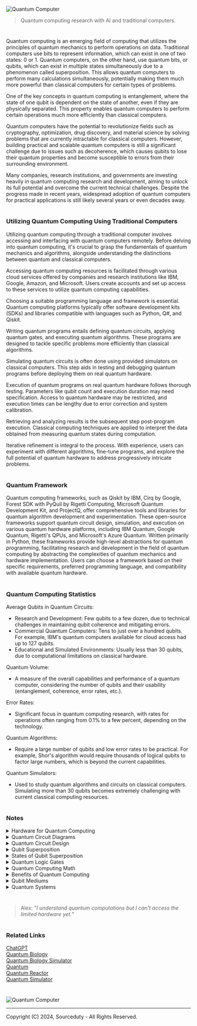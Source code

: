 ![Quantum Computer](https://github.com/sourceduty/Quantum/assets/123030236/0ce4f664-aaf3-4513-b065-583eb8aebbc1)

> Quantum computing research with AI and traditional computers.

#

Quantum computing is an emerging field of computing that utilizes the principles of quantum mechanics to perform operations on data. Traditional computers use bits to represent information, which can exist in one of two states: 0 or 1. Quantum computers, on the other hand, use quantum bits, or qubits, which can exist in multiple states simultaneously due to a phenomenon called superposition. This allows quantum computers to perform many calculations simultaneously, potentially making them much more powerful than classical computers for certain types of problems.

One of the key concepts in quantum computing is entanglement, where the state of one qubit is dependent on the state of another, even if they are physically separated. This property enables quantum computers to perform certain operations much more efficiently than classical computers.

Quantum computers have the potential to revolutionize fields such as cryptography, optimization, drug discovery, and material science by solving problems that are currently intractable for classical computers. However, building practical and scalable quantum computers is still a significant challenge due to issues such as decoherence, which causes qubits to lose their quantum properties and become susceptible to errors from their surrounding environment.

Many companies, research institutions, and governments are investing heavily in quantum computing research and development, aiming to unlock its full potential and overcome the current technical challenges. Despite the progress made in recent years, widespread adoption of quantum computers for practical applications is still likely several years or even decades away.

#
### Utilizing Quantum Computing Using Traditional Computers

Utilizing quantum computing through a traditional computer involves accessing and interfacing with quantum computers remotely. Before delving into quantum computing, it's crucial to grasp the fundamentals of quantum mechanics and algorithms, alongside understanding the distinctions between quantum and classical computers.

Accessing quantum computing resources is facilitated through various cloud services offered by companies and research institutions like IBM, Google, Amazon, and Microsoft. Users create accounts and set up access to these services to utilize quantum computing capabilities.

Choosing a suitable programming language and framework is essential. Quantum computing platforms typically offer software development kits (SDKs) and libraries compatible with languages such as Python, Q#, and Qiskit.

Writing quantum programs entails defining quantum circuits, applying quantum gates, and executing quantum algorithms. These programs are designed to tackle specific problems more efficiently than classical algorithms.

Simulating quantum circuits is often done using provided simulators on classical computers. This step aids in testing and debugging quantum programs before deploying them on real quantum hardware.

Execution of quantum programs on real quantum hardware follows thorough testing. Parameters like qubit count and execution duration may need specification. Access to quantum hardware may be restricted, and execution times can be lengthy due to error correction and system calibration.

Retrieving and analyzing results is the subsequent step post-program execution. Classical computing techniques are applied to interpret the data obtained from measuring quantum states during computation.

Iterative refinement is integral to the process. With experience, users can experiment with different algorithms, fine-tune programs, and explore the full potential of quantum hardware to address progressively intricate problems.

#
### Quantum Framework

Quantum computing frameworks, such as Qiskit by IBM, Cirq by Google, Forest SDK with PyQuil by Rigetti Computing, Microsoft Quantum Development Kit, and ProjectQ, offer comprehensive tools and libraries for quantum algorithm development and experimentation. These open-source frameworks support quantum circuit design, simulation, and execution on various quantum hardware platforms, including IBM Quantum, Google Quantum, Rigetti's QPUs, and Microsoft's Azure Quantum. Written primarily in Python, these frameworks provide high-level abstractions for quantum programming, facilitating research and development in the field of quantum computing by abstracting the complexities of quantum mechanics and hardware implementation. Users can choose a framework based on their specific requirements, preferred programming language, and compatibility with available quantum hardware.

#
### Quantum Computing Statistics

Average Qubits in Quantum Circuits:

- Research and Development: Few qubits to a few dozen, due to technical challenges in maintaining qubit coherence and mitigating errors.
- Commercial Quantum Computers: Tens to just over a hundred qubits. For example, IBM's quantum computers available for cloud access had up to 127 qubits.
- Educational and Simulated Environments: Usually less than 30 qubits, due to computational limitations on classical hardware.

Quantum Volume:

- A measure of the overall capabilities and performance of a quantum computer, considering the number of qubits and their usability (entanglement, coherence, error rates, etc.).

Error Rates:

- Significant focus in quantum computing research, with rates for operations often ranging from 0.1% to a few percent, depending on the technology.

Quantum Algorithms:

- Require a large number of qubits and low error rates to be practical. For example, Shor's algorithm would require thousands of logical qubits to factor large numbers, which is beyond the current capabilities.

Quantum Simulators:

- Used to study quantum algorithms and circuits on classical computers. Simulating more than 30 qubits becomes extremely challenging with current classical computing resources.

#
### Notes

<details><summary>Hardware for Quantum Computing</summary>
<br>

Computer hardware for quantum computing is specialized and designed to manipulate and control qubits, the basic units of quantum information. There are various approaches to building quantum computers, each requiring specific hardware components tailored to their implementation. Some of the key hardware components used in different quantum computing architectures include:

1. Qubits: Qubits are the quantum equivalent of classical bits and form the basic units of information in a quantum computer. Unlike classical bits, which can only exist in states of 0 or 1, qubits can exist in superposition states, allowing them to represent both 0 and 1 simultaneously. Common physical implementations of qubits include:

- Superconducting qubits: These are typically implemented using superconducting circuits cooled to extremely low temperatures. They are manipulated using microwave pulses and are the basis for many quantum computing platforms, such as those developed by IBM and Google.
   
- Trapped ions: In this approach, qubits are encoded in the internal energy levels of individual ions trapped in an electromagnetic field. Laser pulses are used to manipulate the ions' quantum states.
   
- Quantum dots: Quantum dots are semiconductor structures that can trap single electrons. The spin of the electron can be used as a qubit, with manipulation achieved through electromagnetic fields.

2. Control and Measurement Systems: Quantum computers require precise control over qubits to perform operations and measurements. This involves the use of sophisticated control systems, including:

- Microwave and radiofrequency sources: These sources generate the pulses needed to manipulate qubits, such as applying quantum gates.
   
- Magnetic and electric field generators: These devices are used to control the environment of qubits, such as tuning their energy levels.
   
- Cryogenic systems: Many quantum computing platforms operate at cryogenic temperatures to reduce decoherence and maintain qubit stability. Cryogenic systems typically include dilution refrigerators or cryostats.

3. Quantum Gates and Circuits: Quantum algorithms are implemented using sequences of quantum gates, which perform operations on qubits. Hardware components for implementing quantum gates include:

- Coupling elements: These elements facilitate interactions between qubits, allowing for two-qubit gates, which are essential for universal quantum computation.
   
- Single-qubit gates: These gates manipulate individual qubits, such as rotating their quantum states or changing their phases.
   
- Error correction components: Quantum error correction codes are necessary to mitigate errors introduced during computation due to noise and decoherence. Hardware components for error correction include ancilla qubits and error syndrome measurement devices.

4. Readout and Measurement Systems: At the end of a computation, quantum computers need to read out the state of the qubits to extract the result. This typically involves measurement devices such as:

- Quantum state readout circuits: These circuits are used to measure the state of qubits, typically by detecting electromagnetic signals emitted by the qubits.
   
- Classical interface components: Classical electronics are used to process and interpret the measurement results obtained from the quantum hardware.

Overall, building hardware for quantum computing requires a multidisciplinary approach, combining expertise in quantum physics, condensed matter physics, electrical engineering, and materials science, among other fields. Additionally, as the field of quantum computing continues to advance, researchers are constantly developing new hardware innovations to improve qubit coherence, scalability, and error correction capabilities.

<br>
</details>

<details><summary>Quantum Circuit Diagrams</summary>
<br>

In quantum computing, there are several types of diagrams used to represent quantum circuits and operations on qubits:

1. Quantum Circuit Diagrams: Quantum circuit diagrams represent the sequence of quantum gates applied to qubits in a circuit. Each gate is represented by a box, and lines connecting the boxes denote qubits. Quantum circuit diagrams are widely used to visualize and analyze quantum algorithms and computations.


Quantum Teleportation Circuit:
```
      ┌───┐     ┌───┐     ┌───┐          ┌───┐     
q_0: ─┤ H ├──■──┤ X ├──■──┤ X ├──■───────┤ X ├──────
      └───┘┌─┴─┐└─┬─┘┌─┴─┐└─┬─┘┌─┴─┐     └─┬─┘┌───┐
q_1: ─────┤ X ├──■──┤ X ├──■──┤ X ├──■──────┼──┤ X ├
           └───┘     └───┘     └───┘┌─┴─┐┌───┴──┐└─┬─┘
q_2: ──────────────────────────────┤ X ├┤ U1(π) ├──■──
                                    └───┘└───────┘
```

Grover's Algorithm Circuit:
```
             ┌───┐     ┌───────────┐┌───┐     ┌───┐»
q_0: ────────┤ H ├─────┤0          ├┤ H ├─────┤ X ├»
             ├───┤┌───┐│           │├───┤┌───┐└─┬─┘»
q_1: ────────┤ H ├┤ X ├┤1          ├┤ H ├┤ X ├──■──»
        ┌───┐└───┘└─┬─┘│           │└───┘└─┬─┘     »
q_2: ───┤ H ├───────■──┤2 QFT_dagger ├──────■──────»
        └───┘          └───────────┘              »
```

Superdense Coding Circuit:
```
             ┌───┐┌───┐┌─────┐┌───┐     
alice_0: ────┤ H ├┤ X ├┤ I ├┤ H ├─────
             ├───┤└─┬─┘└─────┘└───┘     
alice_1: ────┤ H ├──■──────────────────
        ┌───┐└─┬─┘┌───┐┌─────┐┌───┐     
  bob_0: ┤ H ├──■──┤ X ├┤ I ├┤ H ├─────
        └───┘┌───┐└─┬─┘└─────┘└───┘     
  bob_1: ─────┤ H ├──■──────────────────
             └───┘                   
```

2. Bloch Sphere Diagrams: Bloch sphere diagrams represent the state of a single qubit geometrically. The Bloch sphere is a unit sphere where each point on the surface corresponds to a possible quantum state of the qubit. Bloch sphere diagrams are helpful for visualizing the effects of single-qubit gates and understanding qubit rotations.

3. Quantum State Vector Diagrams: Quantum state vector diagrams represent the state of multiple qubits using a vector in a high-dimensional complex vector space. Each component of the vector corresponds to a possible quantum state of the qubits. State vector diagrams are useful for understanding the evolution of quantum states under the action of quantum gates.

4. Entanglement Diagrams: Entanglement diagrams illustrate the entanglement relationships between qubits in a quantum system. They show how qubits are correlated or entangled with each other, which is a fundamental aspect of quantum information processing. Entanglement diagrams help in understanding and analyzing quantum algorithms that exploit entanglement.

5. Error Correction Diagrams: Error correction diagrams represent the processes involved in quantum error correction protocols. These diagrams illustrate how errors are detected, localized, and corrected using techniques such as quantum error correction codes and fault-tolerant quantum computing methods.

6. Time-Evolution Diagrams: Time-evolution diagrams illustrate the evolution of a quantum system over time under the action of various quantum operations. These diagrams show how the state of the qubits changes as the quantum computation progresses, providing insights into the dynamics of quantum algorithms.

<br>
</details>

<details><summary>Quantum Circuit Design</summary>
<br>

Quantum circuit design is a crucial aspect of quantum computing, involving the creation of circuits composed of quantum gates to perform specific computational tasks. Here's a general overview of quantum circuit design:

1. Quantum Gates: Quantum gates are analogous to classical logic gates but operate on quantum bits (qubits). Each quantum gate performs a specific operation on one or more qubits. Examples include the Hadamard gate, Pauli gates (X, Y, Z), CNOT (Controlled-NOT) gate, and others.

All Quantum Gates:
1. Pauli-X gate (or NOT gate)
2. Pauli-Y gate
3. Pauli-Z gate
4. Hadamard gate
5. Phase gate (also known as S gate or P gate)
6. T gate
7. CNOT gate (Controlled-NOT gate)
8. CCNOT gate (Toffoli gate or Controlled-Controlled-NOT gate)
9. SWAP gate
10. Controlled-U gate
11. U3 gate (also known as arbitrary single-qubit rotation gate)
12. U2 gate
13. U1 gate
14. Controlled-phase gate (CPHASE gate)
15. Fredkin gate (Controlled-SWAP gate)

2. Quantum Circuits: Quantum circuits consist of a series of quantum gates applied to qubits. These circuits represent the sequence of operations necessary to perform a quantum computation. Quantum circuits are typically represented graphically, with qubits represented as lines and gates as boxes connected to these lines.
   
```
      ┌───┐     ┌───┐     ┌───┐          ┌───┐
q_0: ─┤ H ├──■──┤ X ├──■──┤ X ├──■───────┤ X ├───────
      └───┘┌─┴─┐└─┬─┘┌─┴─┐└─┬─┘┌─┴─┐     └─┬─┘┌───┐
q_1: ─────┤ X ├──■──┤ X ├──■──┤ X ├──■──────┼──┤ X ├
           └───┘     └───┘     └───┘┌─┴─┐┌───┴──┐└─┬─┘
q_2: ──────────────────────────────┤ X ├┤ U1(π) ├──■──
                                    └───┘└───────┘
```

The diagram represents a quantum circuit. In quantum computing, circuits are graphical representations of the sequence of quantum gates applied to qubits in order to perform a specific quantum computation or algorithm.

Each horizontal line in the diagram represents a qubit, denoted as q_0, q_1, and q_2 in this case. The boxes on the lines represent quantum gates applied to those qubits. The lines connecting the boxes indicate the flow of information or entanglement between qubits.

The specific gates used in this circuit are the Hadamard gate (H), the Controlled-NOT gate (X), and the U1 gate with a rotation of π (pi). These gates perform various operations on the qubits, such as putting qubits into superposition, entangling qubits, and applying phase shifts.

Overall, the diagram provides a visual representation of the quantum circuit, allowing for easy understanding and analysis of the operations performed on the qubits.

3. Quantum Algorithm Design: Quantum circuit design often begins with the development of quantum algorithms. These are algorithms specifically designed to exploit the principles of quantum mechanics to solve computational problems more efficiently than classical algorithms. Examples include Shor's algorithm for factoring large numbers and Grover's algorithm for unstructured search.

4. Gate Decomposition: Quantum gates are typically implemented using a small set of basic gates. Complex gates may need to be decomposed into sequences of simpler gates to be implemented on current quantum hardware. Gate decomposition is a critical step in quantum circuit design, involving techniques such as gate synthesis and gate compilation.

5. Gate Optimization: Quantum circuits can be optimized to reduce the number of gates, the depth of the circuit, or other metrics to improve performance or reduce error rates. Optimization techniques include gate cancellation, gate commutation, and gate merging.

6. Error Correction: Quantum circuits must also consider error correction techniques to mitigate the effects of noise and errors inherent in quantum hardware. Techniques such as quantum error correction codes and fault-tolerant quantum computing methods are crucial for building reliable quantum circuits.

7. Simulation and Verification: Before running on actual quantum hardware, quantum circuits are often simulated on classical computers to predict their behavior and verify correctness. Quantum circuit simulators allow researchers to analyze and debug quantum algorithms and circuits before physical implementation.

8. Physical Constraints: Quantum circuit design must also consider the limitations of current and near-future quantum hardware, such as qubit connectivity, gate fidelities, and decoherence times. Designing circuits that are compatible with the constraints of available hardware is essential for practical quantum computing.

Overall, quantum circuit design is a multidisciplinary field that combines aspects of quantum mechanics, computer science, and electrical engineering to develop efficient and reliable quantum algorithms and circuits. As quantum computing technology continues to advance, the importance of effective quantum circuit design will only grow.

<br>
</details>

<details><summary>Qubit Superposition</summary>
<br>

Superposition of qubits is a fundamental concept in quantum computing that allows qubits to exist in multiple states simultaneously. In classical computing, a bit can be in one of two states: 0 or 1. In contrast, a qubit in a quantum computer can be in a superposition of both 0 and 1 states simultaneously.

Mathematically, the state of a qubit can be represented by a vector in a complex vector space, typically denoted as |ψ⟩ = α|0⟩ + β|1⟩, where α and β are complex numbers representing the probability amplitudes of the qubit being in the states |0⟩ and |1⟩ respectively, and |α|^2 + |β|^2 = 1 to ensure normalization.

When a qubit is in superposition, it can represent multiple possibilities at the same time. This enables quantum computers to perform many calculations simultaneously, providing a potential advantage over classical computers for certain types of problems.

An important property of superposition is that when a measurement is performed on a qubit in superposition, it "collapses" into one of the basis states (|0⟩ or |1⟩) with a probability determined by the squared magnitudes of α and β. This probabilistic nature is intrinsic to quantum mechanics and leads to unique computational properties in quantum computing algorithms.

Superposition of qubits is a key resource in quantum algorithms such as Grover's algorithm for unstructured search and Shor's algorithm for integer factorization, which are exponentially faster than their classical counterparts for certain problems. Harnessing superposition effectively is crucial for realizing the full potential of quantum computing.

<br>
</details>

<details><summary>States of Qubit Superposition</summary>
<br>

1. Equal Superposition:
   |ψ⟩ = 1/√2(|0⟩ + |1⟩)

   In this state, the qubit is equally likely to be measured in the |0⟩ state or the |1⟩ state. It is often achieved using the Hadamard gate, which puts the qubit in a superposition of both |0⟩ and |1⟩ states with equal probability amplitudes.

2. Hadamard Superposition (Positive Phase):
   |ψ⟩ = 1/√2(|0⟩ + |1⟩)

   This state is similar to the equal superposition, where the qubit has equal probability of being in the |0⟩ state or the |1⟩ state. It is achieved using the Hadamard gate.

3. Hadamard Superposition (Negative Phase):
   |ψ⟩ = 1/√2(|0⟩ - |1⟩)

   This state is similar to the equal superposition but with a negative phase. It means that there's a phase difference between the |0⟩ and |1⟩ states, resulting in different interference patterns when combined with other qubits. It is achieved using the Hadamard gate followed by a phase shift gate.

4. X-Basis Superposition:
   |ψ⟩ = 1/√2(|+⟩ + |-⟩)

   This state is another equal superposition, but in a different basis called the X-basis. Here, |+⟩ and |-⟩ are states obtained by rotating the |0⟩ and |1⟩ states by 45 degrees around the X-axis of the Bloch sphere. It is achieved using a Hadamard gate followed by a phase shift gate.

5. Y-Basis Superposition:
   |ψ⟩ = 1/√2(|i⟩ + |-i⟩)

   This state is a superposition in the Y-basis, where |i⟩ and |-i⟩ are states obtained by rotating the |0⟩ and |1⟩ states by 45 degrees around the Y-axis of the Bloch sphere. It is achieved using a Hadamard gate followed by a phase shift gate.

6. Bell State (Entangled Superposition):
   |Φ⁺⟩ = 1/√2(|00⟩ + |11⟩)

   This state represents a maximally entangled state of two qubits. When one qubit is measured, the outcome is perfectly correlated with the other qubit. It's achieved using a combination of Hadamard and CNOT gates.

7. Bell State (Entangled Superposition):
   |Φ⁻⟩ = 1/√2(|00⟩ - |11⟩)

   Similar to the Φ⁺ state, this is another maximally entangled state. However, it differs by a phase factor. Like Φ⁺, it's achieved using a combination of Hadamard and CNOT gates.

8. Bell State (Entangled Superposition):
   |Ψ⁺⟩ = 1/√2(|01⟩ + |10⟩)

   This is yet another example of a maximally entangled state. In this case, the qubits are in a superposition where one is |0⟩ and the other is |1⟩, and vice versa. It's achieved using a combination of Hadamard and CNOT gates.

9. Bell State (Entangled Superposition):
   |Ψ⁻⟩ = 1/√2(|01⟩ - |10⟩)

   Similar to the Ψ⁺ state, this is another maximally entangled state with a different phase factor. It's achieved using a combination of Hadamard and CNOT gates.

10. W-State (Genuine Tripartite Entanglement):
    |W⟩ = 1/√3(|100⟩ + |010⟩ + |001⟩)

    This state represents genuine tripartite entanglement involving three qubits. It's a superposition where one qubit is in the |1⟩ state while the other two are in the |0⟩ state, and all permutations. It's achieved through a series of quantum gates such as Hadamard, Toffoli, and controlled-phase gates.

11. GHZ State (Genuine Tripartite Entanglement):
    |GHZ⟩ = 1/√2(|000⟩ + |111⟩)

    This state, known as the Greenberger-Horne-Zeilinger (GHZ) state, is another example of genuine tripartite entanglement. It represents a superposition where all qubits are in a maximally entangled state. It's achieved using a combination of Hadamard and CNOT gates.

12. Cluster State (Multi-Qubit Entanglement for Quantum Computing):
    |Cluster⟩ = 1/2(|000⟩ + |011⟩ + |101⟩ - |110⟩)

    This state is a resource for one-way quantum computing and is a superposition of all possible configurations of two-qubit entangled states. It's a useful state for implementing quantum algorithms such as measurement-based quantum computing.

13. Arbitrary Superposition:
    |ψ⟩ = α|0⟩ + β|1⟩

    This represents a general superposition state, where α and β are complex probability amplitudes. The coefficients α and β determine the probability of measuring the qubit in the |0⟩ and |1⟩ states respectively. The state can be manipulated using various quantum gates to create custom superposition states tailored to specific quantum algorithms or tasks.

14. Superposition with Phase Shift:
    |ψ⟩ = 1/√2(e^(iφ)|0⟩ + e^(iψ)|1⟩)

    This state represents a superposition with arbitrary phase shifts applied to both |0⟩ and |1⟩ states. The phase shifts are determined by the angles φ and ψ.

15. Dicke State (Multi-Qubit Entanglement):
    |Dicke⟩ = 1/√(n+1) (|100...0⟩ + |010...0⟩ + ... + |001...0⟩)

    This state represents a superposition of all permutations of n qubits with exactly one qubit in the |1⟩ state and the rest in the |0⟩ state. It's a special case of multi-qubit entanglement with specific symmetry properties.

<br>
</details>

<details><summary>Quantum Logic Gates</summary>
<br>

Quantum gates are fundamental building blocks in quantum computing, similar to logic gates in classical computing. They manipulate quantum bits (qubits) through various operations, shaping the foundation of quantum algorithms and circuits. Here's a list of common quantum gates presented in plain text:

1. Pauli-X Gate (X) - Also known as the quantum NOT gate, it flips the state of a qubit (|0⟩ to |1⟩ and vice versa).

2. Pauli-Y Gate (Y) - Rotates a qubit around the Y-axis of the Bloch sphere by π radians.

3. Pauli-Z Gate (Z) - Also known as the phase-flip gate, it leaves the |0⟩ state unchanged but flips the phase of the |1⟩ state.

4. Hadamard Gate (H) - Creates superpositions by transforming |0⟩ to (|0⟩ + |1⟩)/√2 and |1⟩ to (|0⟩ - |1⟩)/√2.

5. S Gate (S) - A phase gate that applies a phase of π/2. It's also known as the sqrt(Z) gate because applying it twice is equivalent to applying a Z gate.

6. T Gate (T) - Similar to the S gate, but applies a π/4 phase shift. Also known as the sqrt(S) gate.

7. CNOT Gate (Controlled-NOT) - A two-qubit gate that flips the second (target) qubit if the first (control) qubit is |1⟩.

8. SWAP Gate - Swaps the states of two qubits.

9. CZ Gate (Controlled-Z) - Applies a Z gate to the second qubit only when the first qubit is in the |1⟩ state.

10. CCNOT Gate (Toffoli Gate) - A three-qubit gate that flips the third qubit if the first two qubits are both in the |1⟩ state.

11. RX Gate - Rotates a qubit around the X-axis of the Bloch sphere by a specified angle.

12. RY Gate - Rotates a qubit around the Y-axis of the Bloch sphere by a specified angle.

13. RZ Gate - Rotates a qubit around the Z-axis of the Bloch sphere by a specified angle.

14. U3 Gate - A general single-qubit rotation gate with three parameters, encompassing all possible single-qubit gates.

15. iSWAP Gate - Swaps two qubits and applies a square root of -1 phase to the swapped states.

These gates are used to manipulate qubit states and are crucial for constructing quantum circuits and algorithms.

<br>
</details>

<details><summary>Quantum Computing Math</summary>
<br>

Quantum computing leverages the principles of quantum mechanics to process information in ways that classical computing cannot. The fundamental math behind quantum computing involves linear algebra, complex numbers, and probability theory. Here's a basic overview:

1. State Vectors: Quantum states are represented by state vectors in a complex vector space. For a single qubit, the state can be represented as \( |\psi\rangle = \alpha|0\rangle + \beta|1\rangle \), where \( |0\rangle \) and \( |1\rangle \) are basis states, and \( \alpha \) and \( \beta \) are complex coefficients that satisfy \( |\alpha|^2 + |\beta|^2 = 1 \).

2. Superposition: A qubit can exist in a superposition of the \( |0\rangle \) and \( |1\rangle \) states, allowing quantum computers to perform computations on multiple states simultaneously.

3. Entanglement: Quantum particles can become entangled, meaning the state of one (no matter how far apart) is dependent on the state of another. This is a key resource for quantum computing.

4. Unitary Transformations: Quantum gates that manipulate qubits are represented by unitary matrices. A unitary transformation \( U \) maintains the norm of the state vector, with \( U^\dagger U = I \), where \( U^\dagger \) is the conjugate transpose of \( U \), and \( I \) is the identity matrix.

5. Measurement: The process of measuring a quantum state collapses it to one of the basis states. The probability of collapsing to a particular state is determined by the squared magnitudes of the state vector's components.

Basic Example: Quantum NOT Gate (X Gate)

The quantum NOT gate, which flips the state of a qubit, can be represented by the Pauli-X matrix:

\[ X = \begin{bmatrix} 0 & 1 \\ 1 & 0 \end{bmatrix} \]

Applying the X gate to a qubit in state \( |0\rangle \) (represented as \( \begin{bmatrix} 1 \\ 0 \end{bmatrix} \)) flips it to \( |1\rangle \) (represented as \( \begin{bmatrix} 0 \\ 1 \end{bmatrix} \)).

Advanced Example: Quantum Fourier Transform (QFT)

The Quantum Fourier Transform is an essential algorithm for quantum computing, used in more complex algorithms like Shor's algorithm. It transforms a quantum state into its frequency domain, and is represented as:

\[ QFT|j\rangle = \frac{1}{\sqrt{N}} \sum_{k=0}^{N-1} e^{2\pi ijk/N} |k\rangle \]

where \( N = 2^n \) for \( n \) qubits, and \( |j\rangle \) and \( |k\rangle \) are computational basis states. The QFT's matrix representation involves complex exponential terms, making it significantly more complex than the operations used in basic quantum gates like the X gate.

<br>
</details>

<details><summary>Benefits of Quantum Computing</summary>
<br>

1. Exponential Speedup for Specific Problems: Quantum computing can significantly outperform classical computing for certain problems, like factorizing large numbers or searching through unsorted databases, thanks to algorithms like Shor's and Grover's.

2. Parallelism through Superposition: Qubits can exist in multiple states at once (superposition), allowing quantum computers to process many possibilities simultaneously, offering a form of parallel processing far beyond classical capabilities.

3. Enhanced Simulation Capabilities: Quantum computers can simulate complex quantum systems far more efficiently than classical computers, benefiting fields such as materials science, chemistry, and physics.

4. Advances in Cryptography: Quantum computing introduces challenges to classical encryption but also presents new secure methods like quantum key distribution, potentially transforming the field of cryptography.

5. Optimization Solutions: Quantum algorithms could provide more efficient solutions to complex optimization problems encountered in logistics, finance, energy management, and other areas.

6. Error Correction and Fault Tolerance: Research into quantum error correction is crucial for practical quantum computing, improving our understanding of quantum theory and information.

7. Quantum Entanglement for Communication: Entanglement enables novel communication techniques like Quantum Key Distribution (QKD), offering potentially unbreakable security based on quantum mechanics.

<br>
</details>

<details><summary>Qubit Mediums</summary>
<br>

Atoms, ions, or molecules can be used as the physical medium to implement qubits in quantum computing. These physical systems are not qubits themselves but are used to represent qubits. Here's a breakdown of how different physical systems serve as the medium for qubits:

Atoms:

Individual atoms can be trapped and manipulated using lasers or magnetic fields to represent qubits. The quantum state of the atom, such as the energy levels of its electrons, can be used to encode information. The superposition of these states represents a qubit.

Ions:

Ions (charged atoms) are commonly used in a form of quantum computing called trapped ion quantum computing. Ions are held in place by electromagnetic fields, and their quantum states (like the spin or energy level) are used as qubits. Lasers are used to manipulate these states.

Molecules:

Molecules can also be used to implement qubits, particularly in systems where quantum states of molecular vibrations, rotations, or electronic states are exploited. These are less common but represent an area of research in quantum computing.

Superconducting Circuits:

In superconducting quantum computers, qubits are represented by the quantum states of superconducting circuits. These circuits are cooled to near absolute zero to achieve superconductivity, allowing the quantum effects to dominate. Superconducting qubits are one of the most advanced and widely used types in current quantum computers.

Photons:

Photons (particles of light) can also be used as qubits. Their polarization states or other quantum properties, such as phase, are used to represent quantum information. Photons are often used in quantum communication and certain types of quantum computing.

Quantum Dots:

Quantum dots are nanoscale semiconductor particles that can confine electrons. The spin or charge states of the electrons in quantum dots can represent qubits. These are typically used in solid-state quantum computing.

Each of these physical systems serves as a medium to encode, manipulate, and read out quantum information. The choice of medium depends on the specific quantum computing technology being developed and the particular advantages and challenges of that technology.

<br>
</details>

<details><summary>Quantum Systems</summary>
<br>

Quantum computing represents a significant leap in the evolution of technology, promising to solve problems far beyond the reach of classical computers. Among the pioneers in this field are IBM, Google, and D-Wave Systems, each taking unique approaches to harnessing quantum power. The IBM Q System One is one of the first commercial quantum computers, accessible via the cloud, offering businesses and researchers the ability to explore quantum computing's potential. Google's Sycamore chip made headlines by achieving quantum supremacy, demonstrating a quantum computer's ability to solve a problem faster than the most powerful classical supercomputers. D-Wave Systems, on the other hand, specializes in quantum annealing, a distinct approach optimized for solving specific optimization problems, setting it apart from the gate-based quantum computers used by IBM and Google. These innovations mark the beginning of a new era in computing, with the potential to revolutionize industries and research fields.

- IBM Q System One: One of the first commercial quantum computers, available through the cloud.
- Google’s Sycamore: Achieved quantum supremacy, demonstrating quantum computing's potential.
- D-Wave Systems: Focuses on quantum annealing, a different approach from gate-based quantum computers, optimized for solving specific types of optimization problems.

The cost of accessing IBM Quantum's computing resources can be considered expensive, especially for high-demand use cases. The "Pay-as-you-go" plan charges $1.60 per second, which can add up quickly for complex or prolonged computations. However, for businesses and researchers working on advanced quantum projects, these costs might be justifiable given the access to cutting-edge quantum technology. The expense depends on the specific needs and the scale of the quantum tasks being performed.

600 seconds × $1.60 per second = $960.00 for 10 minutes

<br>

```
Quantum System
|
|-- Quantum State (|ψ⟩)
|   |
|   |-- Superposition
|   |-- Entanglement
|   |-- Quantum Bits (Qubits)
|
|-- Quantum Gates
|   |
|   |-- Single Qubit Gates
|   |-- Multi-Qubit Gates
|   |-- Measurement
|
|-- Quantum Circuit
|   |
|   |-- Input Qubits
|   |-- Quantum Gates (sequence)
|   |-- Output Qubits
|
|-- Quantum Algorithms
|   |
|   |-- Shor's Algorithm
|   |-- Grover's Algorithm
|   |-- Quantum Fourier Transform
|
|-- Quantum Hardware
|   |
|   |-- Quantum Processor
|   |-- Quantum Error Correction
|   |-- Quantum Decoherence
|
|-- Quantum Measurement
|   |
|   |-- Collapsing Quantum States
|   |-- Probability Amplitudes
|
|-- Quantum Communication
|   |
|   |-- Quantum Teleportation
|   |-- Quantum Cryptography
```

<br>
</details>

#

> Alex: "*I understand quantum computations but I can't access the limited hardware yet.*"

#
### Related Links

[ChatGPT](https://github.com/sourceduty/ChatGPT/tree/main)
<br>
[Quantum Biology](https://chatgpt.com/g/g-xK8fPmlSu-quantum-biology)
<br>
[Quantum Biology Simulator](https://github.com/sourceduty/Quantum_Biology_Simulator)
<br>
[Quantum](https://github.com/sourceduty/Quantum)
<br>
[Quantum Reactor](https://github.com/sourceduty/Quantum_Reactor)
<br>
[Quantum Simulator](https://chat.openai.com/g/g-pfYdV864P-quantum-simulator)

#

![Quantum Computer](https://github.com/user-attachments/assets/f36a34a4-4357-4308-99ea-7422873cd395)

***
Copyright (C) 2024, Sourceduty - All Rights Reserved.
